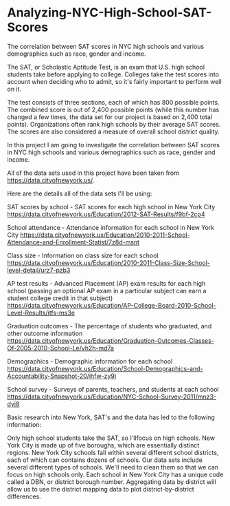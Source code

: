 # Analyzing-NYC-High-School-SAT-Scores
The correlation between SAT scores in NYC high schools and various demographics such as race, gender and income.

The SAT, or Scholastic Aptitude Test, is an exam that U.S. high school students take before applying to college. Colleges take the test scores into account when deciding who to admit, so it's fairly important to perform well on it.

The test consists of three sections, each of which has 800 possible points. The combined score is out of 2,400 possible points (while this number has changed a few times, the data set for our project is based on 2,400 total points). Organizations often rank high schools by their average SAT scores. The scores are also considered a measure of overall school district quality.

In this project I am going to investigate the correlation between SAT scores in NYC high schools and various demographics such as race, gender and income.

All of the data sets used in this project have been taken from https://data.cityofnewyork.us/.

Here are the details all of the data sets I'll be using:

SAT scores by school - SAT scores for each high school in New York City https://data.cityofnewyork.us/Education/2012-SAT-Results/f9bf-2cp4

School attendance - Attendance information for each school in New York City https://data.cityofnewyork.us/Education/2010-2011-School-Attendance-and-Enrollment-Statist/7z8d-msnt

Class size - Information on class size for each school https://data.cityofnewyork.us/Education/2010-2011-Class-Size-School-level-detail/urz7-pzb3

AP test results - Advanced Placement (AP) exam results for each high school (passing an optional AP exam in a particular subject can earn a student college credit in that subject) https://data.cityofnewyork.us/Education/AP-College-Board-2010-School-Level-Results/itfs-ms3e

Graduation outcomes - The percentage of students who graduated, and other outcome information https://data.cityofnewyork.us/Education/Graduation-Outcomes-Classes-Of-2005-2010-School-Le/vh2h-md7a

Demographics - Demographic information for each school https://data.cityofnewyork.us/Education/School-Demographics-and-Accountability-Snapshot-20/ihfw-zy9j

School survey - Surveys of parents, teachers, and students at each school https://data.cityofnewyork.us/Education/NYC-School-Survey-2011/mnz3-dyi8

Basic research into New York, SAT's and the data has led to the following information:

Only high school students take the SAT, so I'llfocus on high schools.
New York City is made up of five boroughs, which are essentially distinct regions.
New York City schools fall within several different school districts, each of which can contains dozens of schools.
Our data sets include several different types of schools. We'll need to clean them so that we can focus on high schools only.
Each school in New York City has a unique code called a DBN, or district borough number.
Aggregating data by district will allow us to use the district mapping data to plot district-by-district differences.
